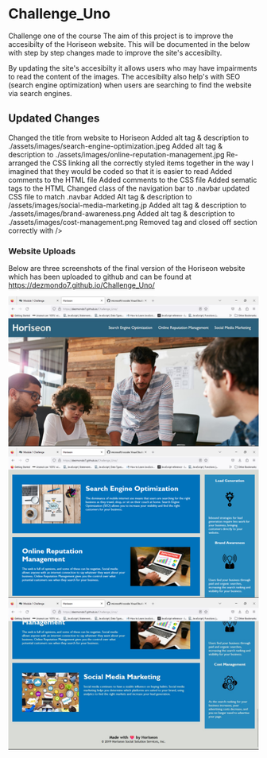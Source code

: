 # Challenge_Uno
Challenge one of the course
The aim of this project is to improve the accesibilty of the Horiseon website.
This will be documented in the below with step by step changes made to improve the site's accesibilty.

By updating the site's accesibilty it allows users who may have impairments to read the content of the images. The accesibilty also help's with SEO (search engine optimization) when users are searching to find the website via search engines.

## Updated Changes
Changed the title from website to Horiseon
Added alt tag & description to ./assets/images/search-engine-optimization.jpeg
Added alt tag & description to ./assets/images/online-reputation-management.jpg
Re-arranged the CSS linking all the correctly styled items together in the way I imagined that they would be coded so that it is easier to read
Added comments to the HTML file
Added comments to the CSS file
Added sematic tags to the HTML 
Changed class of the navigation bar to .navbar
updated CSS file to match .navbar
Added Alt tag & description to /assets/images/social-media-marketing.jp
Added alt tag & description to ./assets/images/brand-awareness.png
Added alt tag & description to ./assets/images/cost-management.png
Removed </image> tag and closed off section correctly with />

### Website Uploads
Below are three screenshots of the final version of the Horiseon website which has been uploaded to github and can be found at https://dezmondo7.github.io/Challenge_Uno/

![Alt text](Horiseon.jpg)
![Alt text](<Horiseon 2.png>)
![Alt text](<Horiseon 3.jpg>)



